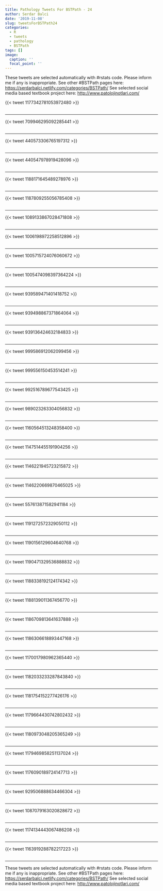 ```yaml
---
title: Pathology Tweets For BSTPath - 24
author: Serdar Balci
date: '2019-11-08'
slug: tweetsForBSTPath24
categories:
  - R
  - tweets
  - pathology
  - BSTPath
tags: []
image:
  caption: ''
  focal_point: ''
---
```



These tweets are selected automatically with #rstats code. Please inform me if any is inappropriate.
See other #BSTPath pages here: https://serdarbalci.netlify.com/categories/BSTPath/ 
See selected social media based textbook project here: http://www.patolojinotlari.com/

{{< tweet 1177342781053972480 >}}
<br>
<br>
<hr>
{{< tweet 709946295092285441 >}}
<br>
<br>
<hr>
{{< tweet 440573306765197312 >}}
<br>
<br>
<hr>
{{< tweet 440547978919428096 >}}
<br>
<br>
<hr>
{{< tweet 1188171645489278976 >}}
<br>
<br>
<hr>
{{< tweet 1187809255056785408 >}}
<br>
<br>
<hr>
{{< tweet 1089133867028471808 >}}
<br>
<br>
<hr>
{{< tweet 1006198972258512896 >}}
<br>
<br>
<hr>
{{< tweet 1005715724076060672 >}}
<br>
<br>
<hr>
{{< tweet 1005474098397364224 >}}
<br>
<br>
<hr>
{{< tweet 939589471401418752 >}}
<br>
<br>
<hr>
{{< tweet 939498867371864064 >}}
<br>
<br>
<hr>
{{< tweet 939136424632184833 >}}
<br>
<br>
<hr>
{{< tweet 999586912062099456 >}}
<br>
<br>
<hr>
{{< tweet 999556150453514241 >}}
<br>
<br>
<hr>
{{< tweet 992516789677543425 >}}
<br>
<br>
<hr>
{{< tweet 989023263304056832 >}}
<br>
<br>
<hr>
{{< tweet 1160564513248358400 >}}
<br>
<br>
<hr>
{{< tweet 1147514455191904256 >}}
<br>
<br>
<hr>
{{< tweet 1146221945723215872 >}}
<br>
<br>
<hr>
{{< tweet 1146220669870465025 >}}
<br>
<br>
<hr>
{{< tweet 557613871582941184 >}}
<br>
<br>
<hr>
{{< tweet 1191272572329050112 >}}
<br>
<br>
<hr>
{{< tweet 1190156129604640768 >}}
<br>
<br>
<hr>
{{< tweet 1190471329536888832 >}}
<br>
<br>
<hr>
{{< tweet 1188338192124174342 >}}
<br>
<br>
<hr>
{{< tweet 1188139011367456770 >}}
<br>
<br>
<hr>
{{< tweet 1186709813641637888 >}}
<br>
<br>
<hr>
{{< tweet 1186306618893447168 >}}
<br>
<br>
<hr>
{{< tweet 1170017980962365440 >}}
<br>
<br>
<hr>
{{< tweet 1182033233287843840 >}}
<br>
<br>
<hr>
{{< tweet 1181754152277426176 >}}
<br>
<br>
<hr>
{{< tweet 1179664430742802432 >}}
<br>
<br>
<hr>
{{< tweet 1180973048205365249 >}}
<br>
<br>
<hr>
{{< tweet 1179469858251137024 >}}
<br>
<br>
<hr>
{{< tweet 1176090189724147713 >}}
<br>
<br>
<hr>
{{< tweet 929506888634466304 >}}
<br>
<br>
<hr>
{{< tweet 1087079163020828672 >}}
<br>
<br>
<hr>
{{< tweet 1174134443067486208 >}}
<br>
<br>
<hr>
{{< tweet 1163919288782217223 >}}
<br>
<br>
<hr>


These tweets are selected automatically with #rstats code. Please inform me if any is inappropriate.
See other #BSTPath pages here: https://serdarbalci.netlify.com/categories/BSTPath/ 
See selected social media based textbook project here: http://www.patolojinotlari.com/
